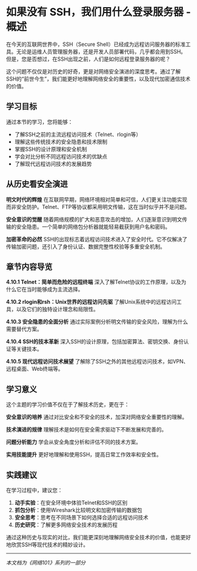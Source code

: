 # 如果没有 SSH，我们用什么登录服务器 - 概述

在今天的互联网世界中，SSH（Secure Shell）已经成为远程访问服务器的标准工具。无论是运维人员管理服务器，还是开发人员部署代码，几乎都会用到SSH。但是，您是否想过，在SSH出现之前，人们是如何远程登录服务器的呢？

这个问题不仅仅是对历史的好奇，更是对网络安全演进的深度思考。通过了解SSH的“前世今生”，我们能更好地理解网络安全的重要性，以及现代加密通信技术的价值。

## 学习目标

通过本节的学习，您将能够：
- 了解SSH之前的主流远程访问技术（Telnet、rlogin等）
- 理解这些传统技术的安全隐患和技术限制
- 掌握SSH的设计原理和安全机制
- 学会对比分析不同远程访问技术的优缺点
- 了解现代远程访问技术的发展趋势

## 从历史看安全演进

**明文时代的辉煌**
在互联网早期，网络环境相对简单和可信，人们更关注功能实现而非安全防护。Telnet、FTP等协议都采用明文传输，这在当时似乎并不是问题。

**安全意识的觉醒**
随着网络规模的扩大和恶意攻击的增加，人们逐渐意识到明文传输的安全隐患。一个简单的网络包分析器就能轻易截获到用户名和密码。

**加密革命的必然**
SSH的出现标志着远程访问技术进入了安全时代。它不仅解决了传输加密问题，还引入了身份认证、数据完整性校验等多重安全机制。

## 章节内容导览

**4.10.1 Telnet：简单而危险的远程终端**
深入了解Telnet协议的工作原理，以及为什么它在当时能够成为主流选择。

**4.10.2 rlogin和rsh：Unix世界的远程访问先驱**
了解Unix系统中的远程访问工具，以及它们的独特设计理念和局限性。

**4.10.3 安全隐患的全面分析**
通过实际案例分析明文传输的安全风险，理解为什么需要替代方案。

**4.10.4 SSH的技本革新**
深入SSH的设计原理，包括加密算法、密钥交换、身份认证等关键技本。

**4.10.5 现代远程访问技术展望**
了解除了SSH之外的其他远程访问技术，如VPN、远程桌面、Web终端等。

## 学习意义

这个主题的学习价值不仅在于了解技术历史，更在于：

**安全意识的培养**
通过对比安全和不安全的技术，加深对网络安全重要性的理解。

**技术演进的规律**
理解技术是如何在安全需求驱动下不断发展和完善的。

**问题分析能力**
学会从安全角度分析和评估不同的技术方案。

**实用技能提升**
更好地理解和使用SSH，提高日常工作效率和安全性。

## 实践建议

在学习过程中，建议您：
1. **动手实验**：在安全环境中体验Telnet和SSH的区别
2. **抓包分析**：使用Wireshark比较明文和加密传输的数据包
3. **安全思考**：思考在不同场景下如何选择合适的远程访问技术
4. **历史研究**：了解更多网络安全技术的发展历程

通过这种历史与现实的对比，我们能更深刻地理解网络安全技术的价值，也能更好地欣赏SSH等现代技术的精妙设计。

---

*本文档为《网络101》系列的一部分*
